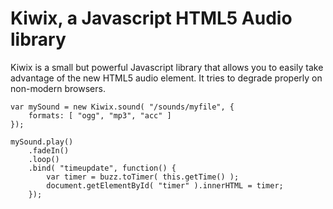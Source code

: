 # Kiwix, a Javascript HTML5 Audio library

Kiwix is a small but powerful Javascript library that allows you to easily take advantage of the new HTML5 audio element. It tries to degrade properly on non-modern browsers.

    var mySound = new Kiwix.sound( "/sounds/myfile", {
        formats: [ "ogg", "mp3", "acc" ]
    });
  
    mySound.play()
        .fadeIn()
        .loop()
        .bind( "timeupdate", function() {
            var timer = buzz.toTimer( this.getTime() );
            document.getElementById( "timer" ).innerHTML = timer;
        });



